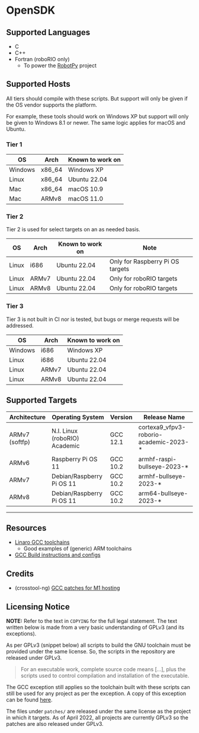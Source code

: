 # OpenSDK

## Supported Languages
  * C
  * C++
  * Fortran (roboRIO only)
    * To power the [RobotPy](https://github.com/robotpy) project

## Supported Hosts

All tiers should compile with these scripts. But support will only
be given if the OS vendor supports the platform.

For example, these tools should work on Windows XP but support
will only be given to Windows 8.1 or newer. The same logic applies
for macOS and Ubuntu.

### Tier 1

| OS | Arch | Known to work on |
| - | - | - |
| Windows | x86_64 | Windows XP |
| Linux | x86_64 | Ubuntu 22.04 |
| Mac | x86_64 | macOS 10.9 |
| Mac | ARMv8 | macOS 11.0 |

### Tier 2

Tier 2 is used for select targets on an as needed basis.

| OS | Arch | Known to work on | Note |
| - | - | - | - |
| Linux | i686 | Ubuntu 22.04 | Only for Raspberry Pi OS targets |
| Linux | ARMv7 | Ubuntu 22.04 | Only for roboRIO targets |
| Linux | ARMv8 | Ubuntu 22.04 | Only for roboRIO targets |


### Tier 3

Tier 3 is not built in CI nor is tested, but bugs or merge requests will be addressed.

| OS | Arch | Known to work on |
| - | - | - |
| Windows | i686 | Windows XP |
| Linux | i686 | Ubuntu 22.04 |
| Linux | ARMv7 | Ubuntu 22.04 |
| Linux | ARMv8 | Ubuntu 22.04 |

## Supported Targets

| Architecture | Operating System | Version | Release Name
| - | - | - | - |
| ARMv7 (softfp) | N.I. Linux (roboRIO) Academic | GCC 12.1 | cortexa9_vfpv3-roborio-academic-2023-*
| ARMv6 | Raspberry Pi OS 11 | GCC 10.2 | armhf-raspi-bullseye-2023-*
| ARMv7 | Debian/Raspberry Pi OS 11 | GCC 10.2 | armhf-bullseye-2023-*
| ARMv8 | Debian/Raspberry Pi OS 11 | GCC 10.2 | arm64-bullseye-2023-*

-----

## Resources
  * [Linaro GCC toolchains](https://releases.linaro.org/components/toolchain/binaries/)
    * Good examples of (generic) ARM toolchains
  * [GCC Build instructions and configs](https://gcc.gnu.org/install/)

## Credits
  * (crosstool-ng) [GCC patches for M1 hosting](https://github.com/crosstool-ng/crosstool-ng/)

## Licensing Notice

**NOTE:** Refer to the text in `COPYING` for the full legal statement. The text written
below is made from a very basic understanding of GPLv3 (and its exceptions).

As per GPLv3 (snippet below) all scripts to build the GNU toolchain must be provided
under the same license. So, the scripts in the repository are released under GPLv3.

> For an executable work, complete source code means [...], plus the
> scripts used to control compilation and installation of the executable.

The GCC exception still applies so the toolchain built with these scripts can still
be used for any project as per the exception. A copy of this exception can be found
[here](https://github.com/gcc-mirror/gcc/blob/master/COPYING.RUNTIME).

The files under `patches/` are released under the same license as the project in which
it targets. As of April 2022, all projects are currently GPLv3 so the patches are also
released under GPLv3. 
